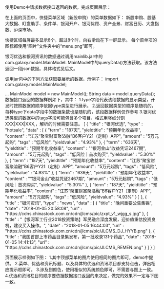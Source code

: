 
使用Demo中请求数据接口返回的数据，完成页面展示：

在上面的页面中，快捷菜单区域（新股申购）的菜单数据如下：
新股申购、股基大数据、盯盘助手、条件单、银河开户、银河优顾、资产全景、财富日历、大盘指数、沪深市场。

快捷区域每屏最多显示8个，超过8个时，向右滑动在下一屏显示。
每个菜单项的图标都使用“图片”文件夹中的“menu.png”即可。

银河优选和银河资讯的数据通过调用mainlib.jar中的com.galaxy.model.MainModel. MainModel中的queryData()方法获取。该方法返回一段json数据。具体格式见后文。

调用jar包中的下列方法获取要展示的数据，示例子：
import com.galaxy.model.MainModel;

…
MainModel model = new MainModel();
String data = model.queryData();
数据接口返回的数据样例如下，其中：
1.type字段代表该段数据的显示类型，开发时按照数据的顺序依据type类型进行展示。
2.返回数据类型的顺序是随机的，每种type下data字段中的数据条数也是随机的，该段数据样例仅作参考
3.银河优选类型的数据中的tags字段可能包含多个项目，格式用竖线分割XXX|XXX|XXX,，解析的时候需要注意。
[
{
    "title" : "银河优选",
    "type" : "hotsale",
    "data" : [
      {
        "term" : "187天",
        "yieldtitle" : "预期年化收益率",
        "content" : "江苏“聚宝财富聚溢融”B6客户Y21（定制）APP",
        "amount" : "5万元起购",
        "tags" : "低风险",
        "yieldvalue" : "4.93%"
      },
      {
        "term" : "636天",
        "yieldtitle" : "预期年化收益率",
        "content" : "“银河金山”收益凭证2467期",
        "amount" : "5万元起购",
        "tags" : "低风险｜首次购买",
        "yieldvalue" : "5.30%"
      },
      {
        "term" : "187天",
        "yieldtitle" : "预期年化收益率",
        "content" : "江苏“聚宝财富聚溢融”B6客户Y21（定制）APP",
        "amount" : "5万元起购",
        "tags" : "低风险",
        "yieldvalue" : "4.93%"
      },
      {
        "term" : "636天",
        "yieldtitle" : "预期年化收益率",
        "content" : "“银河金山”收益凭证2467期",
        "amount" : "5万元起购",
        "tags" : "低风险｜首次购买",
        "yieldvalue" : "5.30%"
      },
      {
        "term" : "187天",
        "yieldtitle" : "预期年化收益率",
        "content" : "江苏“聚宝财富聚溢融”B6客户Y21（定制）APP",
        "amount" : "5万元起购",
        "tags" : "低风险",
        "yieldvalue" : "4.93%"
      }
    ]
  },
  {
    "title" : "银河资讯",
    "type" : "news",
    "data" : [
      {
        "title" : "晚间重要公告集锦",
        "date" : "2018-01-05 20:58:08",
        "url" : "https:\/\/cdns.chinastock.com.cn\/cdn\/jlcms\/pic\/zxpt_v1_wjgg_s.jpg"
      },
      {
        "title" : "【银河军工行业2018投资策略】军民融合深度发展，迎价值重估投资良机，建议买入操作。",
        "date" : "2018-01-05 16:44:03",
        "url" : "https:\/\/cdns.chinastock.com.cn\/cdn\/jlcms\/pic\/JLCMS_DJ_HYYB.png"
      },
      {
        "title" : "我国首部上市药品目录集发布，第一批收录131个药品",
        "date" : "2018-01-05 14:41:13",
        "url" : "https:\/\/cdns.chinastock.com.cn\/cdn\/jlcms\/pic\/JLCMS_REMEN.png"
      }
    ]
  }
]

页面展示样例如下图：
1.其中顶部菜单的图片使用相同的图片即可，demo中提供。
2.菜单、优选和资讯标题、以及具体的优选和资讯项目都支持点击，弹出相应提示框即可。
3.涉及到颜色，使用相似的系统颜色即可，不需要与图上一致。
4.优选和资讯栏目的顺序要依据数据接口返回的来决定，做完的效果不一定与下图一致。
